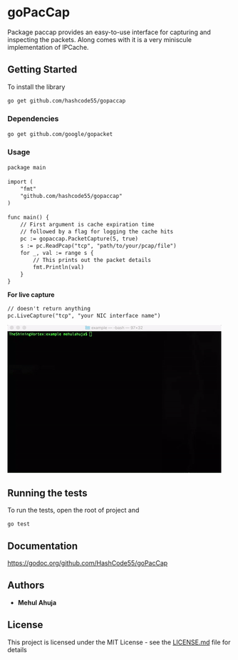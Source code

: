 # goPacCap

Package paccap provides an easy-to-use interface for capturing
and inspecting the packets. Along comes with it is a very miniscule
implementation of IPCache.

## Getting Started 

To install the library 

```
go get github.com/hashcode55/gopaccap
```

### Dependencies 

```
go get github.com/google/gopacket
```

### Usage

```
package main

import (
	"fmt"
	"github.com/hashcode55/gopaccap"
)

func main() {	
	// First argument is cache expiration time 
	// followed by a flag for logging the cache hits 
	pc := gopaccap.PacketCapture(5, true)
	s := pc.ReadPcap("tcp", "path/to/your/pcap/file")
	for _, val := range s {
		// This prints out the packet details 
		fmt.Println(val) 
	}
}

```

**For live capture**

```
// doesn't return anything
pc.LiveCapture("tcp", "your NIC interface name")
```

<img src="images/gopaccap.gif">


## Running the tests


To run the tests, open the root of project and 

```
go test
```

## Documentation 

https://godoc.org/github.com/HashCode55/goPacCap

## Authors

* **Mehul Ahuja** 

## License

This project is licensed under the MIT License - see the [LICENSE.md](LICENSE.md) file for details
